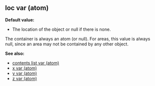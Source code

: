## loc var (atom)

**Default value:**
+   The location of the object or null if there is none.


The container is always an atom (or null). For areas, this
value is always null, since an area may not be contained by any other
object.

**See also:**
+   [contents list var (atom)](/ref/atom/var/contents.md) 
+   [x var (atom)](/ref/atom/var/x.md) 
+   [y var (atom)](/ref/atom/var/y.md) 
+   [z var (atom)](/ref/atom/var/z.md) <!-- -->